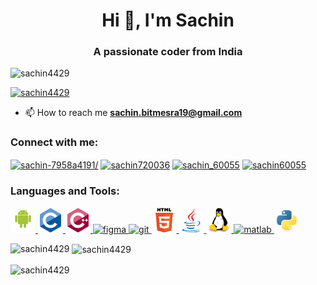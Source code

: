 <h1 align="center">Hi 👋, I'm Sachin</h1>
<h3 align="center">A passionate coder from India</h3>

<p align="left"> <img src="https://komarev.com/ghpvc/?username=sachin4429&label=Profile%20views&color=0e75b6&style=flat" alt="sachin4429" /> </p>

<p align="left"> <a href="https://github.com/ryo-ma/github-profile-trophy"><img src="https://github-profile-trophy.vercel.app/?username=sachin4429" alt="sachin4429" /></a> </p>

- 📫 How to reach me **sachin.bitmesra19@gmail.com**

<h3 align="left">Connect with me:</h3>
<p align="left">
<a href="https://linkedin.com/in/sachin-7958a4191/" target="blank"><img align="center" src="https://raw.githubusercontent.com/rahuldkjain/github-profile-readme-generator/master/src/images/icons/Social/linked-in-alt.svg" alt="sachin-7958a4191/" height="30" width="40" /></a>
<a href="https://instagram.com/sachin720036" target="blank"><img align="center" src="https://raw.githubusercontent.com/rahuldkjain/github-profile-readme-generator/master/src/images/icons/Social/instagram.svg" alt="sachin720036" height="30" width="40" /></a>
<a href="https://www.codechef.com/users/sachin_60055" target="blank"><img align="center" src="https://cdn.jsdelivr.net/npm/simple-icons@3.1.0/icons/codechef.svg" alt="sachin_60055" height="30" width="40" /></a>
<a href="https://www.leetcode.com/sachin60055" target="blank"><img align="center" src="https://raw.githubusercontent.com/rahuldkjain/github-profile-readme-generator/master/src/images/icons/Social/leet-code.svg" alt="sachin60055" height="30" width="40" /></a>
</p>

<h3 align="left">Languages and Tools:</h3>
<p align="left"> <a href="https://developer.android.com" target="_blank"> <img src="https://raw.githubusercontent.com/devicons/devicon/master/icons/android/android-original-wordmark.svg" alt="android" width="40" height="40"/> </a> <a href="https://www.cprogramming.com/" target="_blank"> <img src="https://raw.githubusercontent.com/devicons/devicon/master/icons/c/c-original.svg" alt="c" width="40" height="40"/> </a> <a href="https://www.w3schools.com/cpp/" target="_blank"> <img src="https://raw.githubusercontent.com/devicons/devicon/master/icons/cplusplus/cplusplus-original.svg" alt="cplusplus" width="40" height="40"/> </a> <a href="https://www.figma.com/" target="_blank"> <img src="https://www.vectorlogo.zone/logos/figma/figma-icon.svg" alt="figma" width="40" height="40"/> </a> <a href="https://git-scm.com/" target="_blank"> <img src="https://www.vectorlogo.zone/logos/git-scm/git-scm-icon.svg" alt="git" width="40" height="40"/> </a> <a href="https://www.w3.org/html/" target="_blank"> <img src="https://raw.githubusercontent.com/devicons/devicon/master/icons/html5/html5-original-wordmark.svg" alt="html5" width="40" height="40"/> </a> <a href="https://www.java.com" target="_blank"> <img src="https://raw.githubusercontent.com/devicons/devicon/master/icons/java/java-original.svg" alt="java" width="40" height="40"/> </a> <a href="https://www.linux.org/" target="_blank"> <img src="https://raw.githubusercontent.com/devicons/devicon/master/icons/linux/linux-original.svg" alt="linux" width="40" height="40"/> </a> <a href="https://www.mathworks.com/" target="_blank"> <img src="https://upload.wikimedia.org/wikipedia/commons/2/21/Matlab_Logo.png" alt="matlab" width="40" height="40"/> </a> <a href="https://www.python.org" target="_blank"> <img src="https://raw.githubusercontent.com/devicons/devicon/master/icons/python/python-original.svg" alt="python" width="40" height="40"/> </a> </p>

<p><img align="left" src="https://github-readme-stats.vercel.app/api/top-langs?username=sachin4429&show_icons=true&locale=en&layout=compact" alt="sachin4429" /></p>

<p>&nbsp;<img align="center" src="https://github-readme-stats.vercel.app/api?username=sachin4429&show_icons=true&locale=en" alt="sachin4429" /></p>

<p><img align="center" src="https://github-readme-streak-stats.herokuapp.com/?user=sachin4429&" alt="sachin4429" /></p>
